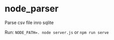 # node_parser
Parse csv file inro sqlite

Run: ```NODE_PATH=. node server.js```
or ```npm run serve```